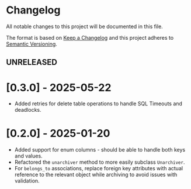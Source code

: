 # Changelog

All notable changes to this project will be documented in this file.

The format is based on [Keep a Changelog](https://keepachangelog.com/en/1.0.0/)
and this project adheres to [Semantic Versioning](https://semver.org/spec/v2.0.0.html).

## UNRELEASED

# [0.3.0] - 2025-05-22
- Added retries for delete table operations to handle SQL Timeouts and deadlocks.

# [0.2.0] - 2025-01-20
- Added support for enum columns - should be able to handle both keys and values.
- Refactored the `unarchiver` method to more easily subclass `Unarchiver`.
- For `belongs_to` associations, replace foreign key attributes with actual reference to the relevant object while archiving to avoid issues with validation.
